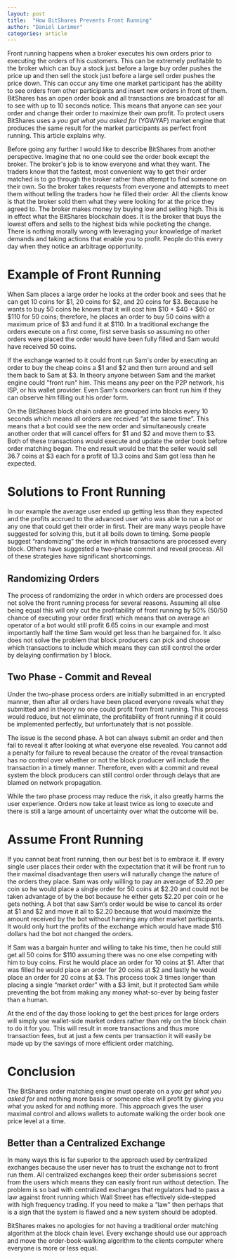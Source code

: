 ```yaml
---
layout: post
title:  "How BitShares Prevents Front Running"
author: "Daniel Larimer"
categories: article 
---
```

Front running happens when a broker executes his own orders prior to executing the orders of his customers.   This can be extremely profitable to the broker which can buy a stock just before a large buy order pushes the price up and then sell the stock just before a large sell order pushes the price down.  This can occur any time one market participant has the ability to see orders from other participants and insert new orders in front of them.   BitShares has an open order book and all transactions are broadcast for all to see with up to 10 seconds notice.  This means that anyone can see your order and change their order to maximize their own profit.  To protect users BitShares uses a *you get what you asked for* (YGWYAF) market engine that produces the same result for the market participants as perfect front running.  This article explains why.

Before going any further I would like to describe BitShares from another perspective.  Imagine that no one could see the order book except the broker.  The broker's job is to know everyone and what they want.  The traders know that the fastest, most convenient way to get their order matched is to go through the broker rather than attempt to find someone on their own.  So the broker takes requests from everyone and attempts to meet them without telling the traders how he filled their order.  All the clients know is that the broker sold them what they were looking for at the price they agreed to.   The broker makes money by buying low and selling high.   This is in effect what the BitShares blockchain does.  It is the broker that buys the lowest offers and sells to the highest bids while pocketing the change.   There is nothing morally wrong with leveraging your knowledge of market demands and taking actions that enable you to profit.   People do this every day when they notice an arbitrage opportunity.  

# Example of Front Running

When Sam places a large order he looks at the order book and sees that he can get 10 coins for $1, 20 coins for $2, and 20 coins for $3.   Because he wants to buy 50 coins he knows that it will cost him $10 + $40 + $60 or $110 for 50 coins; therefore, he places an order to buy 50 coins with a maximum price of $3 and fund it at $110.   In a traditional exchange the orders execute on a first come, first serve basis so assuming no other orders were placed the order would have been fully filled and Sam would have received 50 coins.  

If the exchange wanted to it could front run Sam's order by executing an order to buy the cheap coins a $1 and $2 and then turn around and sell them back to Sam at $3.  In theory anyone between Sam and the market engine could "front run" him.  This means any peer on the P2P network, his ISP, or his wallet provider. Even Sam's coworkers can front run him if they can observe him filling out his order form. 

On the BitShares block chain orders are grouped into blocks every 10 seconds which means all orders are received “at the same time”.    This means that a bot could see the new order and simultaneously create another order that will cancel offers for $1 and $2 and move them to $3.  Both of these transactions would execute and update the order book before order matching began.   The end result would be that the seller would sell 36.7 coins at $3 each for a profit of 13.3 coins and Sam got less than he expected. 

# Solutions to Front Running 

In our example the average user ended up getting less than they expected and the profits accrued to the advanced user who was able to run a bot or any one that could get their order in first.  Their are many ways people have suggested for solving this, but it all boils down to timing.   Some people suggest “randomizing” the order in which transactions are processed every block.  Others have suggested a two-phase commit and reveal process.   All of these strategies have significant shortcomings.

## Randomizing Orders 

The process of randomizing the order in which orders are processed does not solve the front running process for several reasons.    Assuming all else being equal this will only cut the profitability of front running by 50% (50/50 chance of executing your order first) which means that on average an operator of a bot would still profit 6.65 coins in our example and most importantly half the time Sam would get less than he bargained for.  It also does not solve the problem that block producers can pick and choose which transactions to include which means they can still control the order by delaying confirmation by 1 block.

## Two Phase - Commit and Reveal 

Under the two-phase process orders are initially submitted in an encrypted manner, then after all orders have been placed everyone reveals what they submitted and in theory no one could profit from front running.   This process would reduce, but not eliminate, the profitability of front running if it could be implemented perfectly, but unfortunately that is not possible.   

The issue is the second phase.  A bot can always submit an order and then fail to reveal it after looking at what everyone else revealed.   You cannot add a penalty for failure to reveal because the creator of the reveal transaction has no control over whether or not the block producer will include the transaction in a timely manner.   Therefore, even with a commit and reveal system the block producers can still control order through delays that are blamed on network propagation.    

While the two phase process may reduce the risk, it also greatly harms the user experience.  Orders now take at least twice as long to execute and there is still a large amount of uncertainty over what the outcome will be.  

# Assume Front Running 

If you cannot beat front running, then our best bet is to embrace it.  If every single user places their order with the expectation that it will be front run to their maximal disadvantage then users will naturally change the nature of the orders they place.   Sam was only willing to pay an average of $2.20 per coin so he would place a single order for 50 coins at $2.20 and could not be taken advantage of by the bot because he either gets $2.20 per coin or he gets nothing. A bot that saw Sam’s order would be wise to cancel its order at $1 and $2 and move it all to $2.20 because that would maximize the amount received by the bot without harming any other market participants.    It would only hurt the profits of the exchange which would have made $16 dollars had the bot not changed the orders.

If Sam was a bargain hunter and willing to take his time, then he could still get all 50 coins for $110 assuming there was no one else competing with him to buy coins.  First he would place an order for 10 coins at $1.  After that was filled he would place an order for 20 coins at $2 and lastly he would place an order for 20 coins at $3.    This process took 3 times longer than placing a single “market order” with a $3 limit, but it protected Sam while preventing the bot from making any money what-so-ever by being faster than a human.  

At the end of the day those looking to get the best prices for large orders will simply use wallet-side market orders rather than rely on the block chain to do it for you.   This will result in more transactions and thus more transaction fees, but at just a few cents per transaction it will easily be made up by the savings of more efficient order matching.   

# Conclusion

The BitShares order matching engine must operate on a *you get what you asked for* and nothing more basis or someone else will profit by giving you what you asked for and nothing more.   This approach gives the user maximal control and allows wallets to automate walking the order book one price level at a time.  

## Better than a Centralized Exchange

In many ways this is far superior to the approach used by centralized exchanges because the user never has to trust the exchange not to front run them.   All centralized exchanges keep their order submissions secret from the users which means they can easily front run without detection.   The problem is so bad with centralized exchanges that regulators had to pass a law against front running which Wall Street has effectively side-stepped with high frequency trading.   If you need to make a “law” then perhaps that is a sign that the system is flawed and a new system should be adopted.    

BitShares makes no apologies for not having a traditional order matching algorithm at the block chain level.  Every exchange should use our approach and move the order-book-walking algorithm to the clients computer where everyone is more or less equal. 


